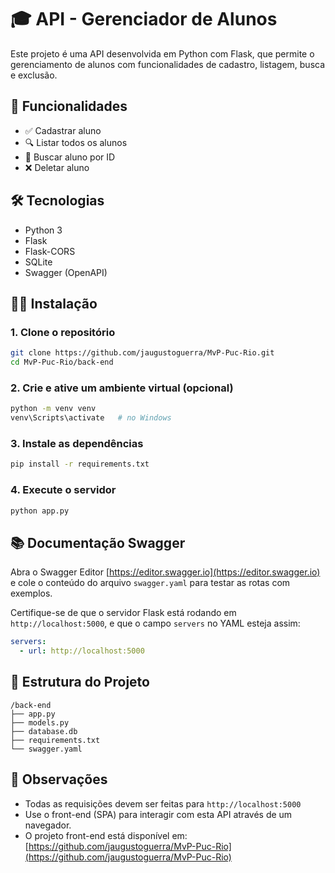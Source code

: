 # 🎓 API - Gerenciador de Alunos

Este projeto é uma API desenvolvida em Python com Flask, que permite o gerenciamento de alunos com funcionalidades de cadastro, listagem, busca e exclusão.

## 🚀 Funcionalidades

* ✅ Cadastrar aluno
* 🔍 Listar todos os alunos
* 🧾 Buscar aluno por ID
* ❌ Deletar aluno

## 🛠️ Tecnologias

* Python 3
* Flask
* Flask-CORS
* SQLite
* Swagger (OpenAPI)

## 🧑‍💻 Instalação

### 1. Clone o repositório

```bash
git clone https://github.com/jaugustoguerra/MvP-Puc-Rio.git
cd MvP-Puc-Rio/back-end
```

### 2. Crie e ative um ambiente virtual (opcional)

```bash
python -m venv venv
venv\Scripts\activate   # no Windows
```

### 3. Instale as dependências

```bash
pip install -r requirements.txt
```

### 4. Execute o servidor

```bash
python app.py
```

## 📚 Documentação Swagger

Abra o Swagger Editor [https://editor.swagger.io](https://editor.swagger.io) e cole o conteúdo do arquivo `swagger.yaml` para testar as rotas com exemplos.

Certifique-se de que o servidor Flask está rodando em `http://localhost:5000`, e que o campo `servers` no YAML esteja assim:

```yaml
servers:
  - url: http://localhost:5000
```

## 📂 Estrutura do Projeto

```
/back-end
├── app.py
├── models.py
├── database.db
├── requirements.txt
└── swagger.yaml
```

## 📌 Observações

* Todas as requisições devem ser feitas para `http://localhost:5000`
* Use o front-end (SPA) para interagir com esta API através de um navegador.
* O projeto front-end está disponível em: [https://github.com/jaugustoguerra/MvP-Puc-Rio](https://github.com/jaugustoguerra/MvP-Puc-Rio)
